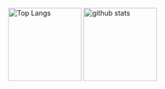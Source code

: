 <p align="left">
  <img alt="Top Langs" height="150px" src="https://github-readme-stats.vercel.app/api/top-langs/?username=hideki1217&layout=compact&theme=tokyonight"/>
  <img alt="github stats" height="150px" src="https://github-readme-stats.vercel.app/api?username=hideki1217&theme=tokyonight&show_icons=true"/>
</p>
<!--
**hideki1217/hideki1217** is a ✨ _special_ ✨ repository because its `README.md` (this file) appears on your GitHub profile.

Here are some ideas to get you started:

- 🔭 I’m currently working on ...
- 🌱 I’m currently learning ...
- 👯 I’m looking to collaborate on ...
- 🤔 I’m looking for help with ...
- 💬 Ask me about ...
- 📫 How to reach me: ...
- 😄 Pronouns: ...
- ⚡ Fun fact: ...
-->
